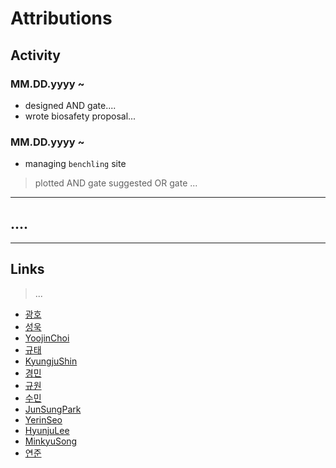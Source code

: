# Attributions


## Activity
### MM.DD.yyyy ~ 
* designed AND gate....
* wrote biosafety proposal...
### MM.DD.yyyy ~
* managing `benchling` site
>plotted AND gate
>suggested OR gate
>...
---
## ....
---
## Links
>...


* [광호](https://github.com/KUAS-Korea/KUAS-2021-igem/blob/main/Team/광호.md)
* [성욱](https://github.com/KUAS-Korea/KUAS-2021-igem/blob/main/Team/성욱.md)
* [YoojinChoi](https://github.com/KUAS-Korea/KUAS-2021-igem/blob/main/Team/yoojinchoi.md)
* [규태](https://github.com/KUAS-Korea/KUAS-2021-igem/blob/main/Team/규태.md)
* [KyungjuShin](https://github.com/KUAS-Korea/KUAS-2021-igem/blob/main/Team/kyungjushin.md)
* [경민](https://github.com/KUAS-Korea/KUAS-2021-igem/blob/main/Team/kyeongminkim.md)
* [규원](https://github.com/KUAS-Korea/KUAS-2021-igem/blob/main/Team/gyuwonkim.md)
* [수민](https://github.com/KUAS-Korea/KUAS-2021-igem/blob/main/Team/수민.md)
* [JunSungPark](https://github.com/KUAS-Korea/KUAS-2021-igem/blob/main/Team/junsungpark.md)
* [YerinSeo](https://github.com/KUAS-Korea/KUAS-2021-igem/blob/main/Team/예린.md)
* [HyunjuLee](https://github.com/KUAS-Korea/KUAS-2021-igem/blob/main/Team/hyunjulee.md)
* [MinkyuSong](https://github.com/KUAS-Korea/KUAS-2021-igem/blob/main/Team/minkyusong.md)
* [연준](https://github.com/KUAS-Korea/KUAS-2021-igem/blob/main/Team/연준.md)
